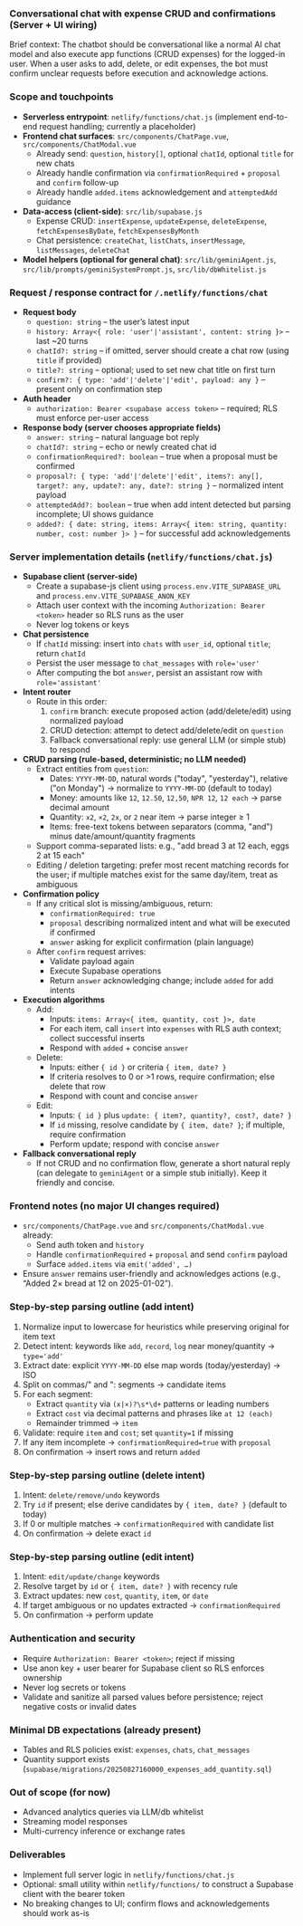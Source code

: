 ### Conversational chat with expense CRUD and confirmations (Server + UI wiring)

Brief context: The chatbot should be conversational like a normal AI chat model and also execute app functions (CRUD expenses) for the logged-in user. When a user asks to add, delete, or edit expenses, the bot must confirm unclear requests before execution and acknowledge actions.

### Scope and touchpoints
- **Serverless entrypoint**: `netlify/functions/chat.js` (implement end-to-end request handling; currently a placeholder)
- **Frontend chat surfaces**: `src/components/ChatPage.vue`, `src/components/ChatModal.vue`
  - Already send: `question`, `history[]`, optional `chatId`, optional `title` for new chats
  - Already handle confirmation via `confirmationRequired` + `proposal` and `confirm` follow-up
  - Already handle `added.items` acknowledgement and `attemptedAdd` guidance
- **Data-access (client-side)**: `src/lib/supabase.js`
  - Expense CRUD: `insertExpense`, `updateExpense`, `deleteExpense`, `fetchExpensesByDate`, `fetchExpensesByMonth`
  - Chat persistence: `createChat`, `listChats`, `insertMessage`, `listMessages`, `deleteChat`
- **Model helpers (optional for general chat)**: `src/lib/geminiAgent.js`, `src/lib/prompts/geminiSystemPrompt.js`, `src/lib/dbWhitelist.js`

### Request / response contract for `/.netlify/functions/chat`
- **Request body**
  - `question: string` – the user’s latest input
  - `history: Array<{ role: 'user'|'assistant', content: string }>` – last ~20 turns
  - `chatId?: string` – if omitted, server should create a chat row (using `title` if provided)
  - `title?: string` – optional; used to set new chat title on first turn
  - `confirm?: { type: 'add'|'delete'|'edit', payload: any }` – present only on confirmation step
- **Auth header**
  - `authorization: Bearer <supabase access token>` – required; RLS must enforce per-user access
- **Response body (server chooses appropriate fields)**
  - `answer: string` – natural language bot reply
  - `chatId?: string` – echo or newly created chat id
  - `confirmationRequired?: boolean` – true when a proposal must be confirmed
  - `proposal?: { type: 'add'|'delete'|'edit', items?: any[], target?: any, update?: any, date?: string }` – normalized intent payload
  - `attemptedAdd?: boolean` – true when add intent detected but parsing incomplete; UI shows guidance
  - `added?: { date: string, items: Array<{ item: string, quantity: number, cost: number }> }` – for successful add acknowledgements

### Server implementation details (`netlify/functions/chat.js`)
- **Supabase client (server-side)**
  - Create a supabase-js client using `process.env.VITE_SUPABASE_URL` and `process.env.VITE_SUPABASE_ANON_KEY`
  - Attach user context with the incoming `Authorization: Bearer <token>` header so RLS runs as the user
  - Never log tokens or keys
- **Chat persistence**
  - If `chatId` missing: insert into `chats` with `user_id`, optional `title`; return `chatId`
  - Persist the user message to `chat_messages` with `role='user'`
  - After computing the bot `answer`, persist an assistant row with `role='assistant'`
- **Intent router**
  - Route in this order:
    1) `confirm` branch: execute proposed action (add/delete/edit) using normalized payload
    2) CRUD detection: attempt to detect add/delete/edit on `question`
    3) Fallback conversational reply: use general LLM (or simple stub) to respond
- **CRUD parsing (rule-based, deterministic; no LLM needed)**
  - Extract entities from `question`:
    - Dates: `YYYY-MM-DD`, natural words ("today", "yesterday"), relative ("on Monday") → normalize to `YYYY-MM-DD` (default to today)
    - Money: amounts like `12`, `12.50`, `12,50`, `NPR 12`, `12 each` → parse decimal amount
    - Quantity: `x2`, `×2`, `2x`, or `2` near item → parse integer ≥ 1
    - Items: free-text tokens between separators (comma, "and") minus date/amount/quantity fragments
  - Support comma-separated lists: e.g., "add bread 3 at 12 each, eggs 2 at 15 each"
  - Editing / deletion targeting: prefer most recent matching records for the user; if multiple matches exist for the same day/item, treat as ambiguous
- **Confirmation policy**
  - If any critical slot is missing/ambiguous, return:
    - `confirmationRequired: true`
    - `proposal` describing normalized intent and what will be executed if confirmed
    - `answer` asking for explicit confirmation (plain language)
  - After `confirm` request arrives:
    - Validate payload again
    - Execute Supabase operations
    - Return `answer` acknowledging change; include `added` for add intents
- **Execution algorithms**
  - Add:
    - Inputs: `items: Array<{ item, quantity, cost }>, date`
    - For each item, call `insert` into `expenses` with RLS auth context; collect successful inserts
    - Respond with `added` + concise `answer`
  - Delete:
    - Inputs: either `{ id }` or criteria `{ item, date? }`
    - If criteria resolves to 0 or >1 rows, require confirmation; else delete that row
    - Respond with count and concise `answer`
  - Edit:
    - Inputs: `{ id }` plus `update: { item?, quantity?, cost?, date? }`
    - If `id` missing, resolve candidate by `{ item, date? }`; if multiple, require confirmation
    - Perform update; respond with concise `answer`
- **Fallback conversational reply**
  - If not CRUD and no confirmation flow, generate a short natural reply (can delegate to `geminiAgent` or a simple stub initially). Keep it friendly and concise.

### Frontend notes (no major UI changes required)
- `src/components/ChatPage.vue` and `src/components/ChatModal.vue` already:
  - Send auth token and `history`
  - Handle `confirmationRequired` + `proposal` and send `confirm` payload
  - Surface `added.items` via `emit('added', …)`
- Ensure `answer` remains user-friendly and acknowledges actions (e.g., “Added 2× bread at 12 on 2025-01-02”).

### Step-by-step parsing outline (add intent)
1. Normalize input to lowercase for heuristics while preserving original for item text
2. Detect intent: keywords like `add`, `record`, `log` near money/quantity → `type='add'`
3. Extract date: explicit `YYYY-MM-DD` else map words (today/yesterday) → ISO
4. Split on commas/" and ": segments → candidate items
5. For each segment:
   - Extract `quantity` via `(x|×)?\s*\d+` patterns or leading numbers
   - Extract `cost` via decimal patterns and phrases like `at 12 (each)`
   - Remainder trimmed → `item`
6. Validate: require `item` and `cost`; set `quantity=1` if missing
7. If any item incomplete → `confirmationRequired=true` with `proposal`
8. On confirmation → insert rows and return `added`

### Step-by-step parsing outline (delete intent)
1. Intent: `delete/remove/undo` keywords
2. Try `id` if present; else derive candidates by `{ item, date? }` (default to today)
3. If 0 or multiple matches → `confirmationRequired` with candidate list
4. On confirmation → delete exact `id`

### Step-by-step parsing outline (edit intent)
1. Intent: `edit/update/change` keywords
2. Resolve target by `id` or `{ item, date? }` with recency rule
3. Extract updates: new `cost`, `quantity`, `item`, or `date`
4. If target ambiguous or no updates extracted → `confirmationRequired`
5. On confirmation → perform update

### Authentication and security
- Require `Authorization: Bearer <token>`; reject if missing
- Use anon key + user bearer for Supabase client so RLS enforces ownership
- Never log secrets or tokens
- Validate and sanitize all parsed values before persistence; reject negative costs or invalid dates

### Minimal DB expectations (already present)
- Tables and RLS policies exist: `expenses`, `chats`, `chat_messages`
- Quantity support exists (`supabase/migrations/20250827160000_expenses_add_quantity.sql`)

### Out of scope (for now)
- Advanced analytics queries via LLM/db whitelist
- Streaming model responses
- Multi-currency inference or exchange rates

### Deliverables
- Implement full server logic in `netlify/functions/chat.js`
- Optional: small utility within `netlify/functions/` to construct a Supabase client with the bearer token
- No breaking changes to UI; confirm flows and acknowledgements should work as-is


